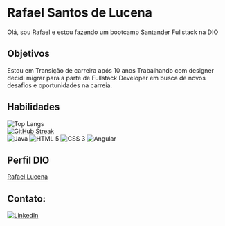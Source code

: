 # Rafael Santos de Lucena
Olá, sou Rafael e estou fazendo um bootcamp Santander Fullstack na DIO

## Objetivos
Estou em Transição de carreira após 10 anos Trabalhando com designer decidi migrar para a parte de Fullstack Developer em busca de novos desafios e oportunidades na carreia.

## Habilidades
![Top Langs](https://github-readme-stats-git-masterrstaa-rickstaa.vercel.app/api/top-langs/?username=Rafasluc&layout=compact&bg_color=000&border_color=30A3DC&title_color=E94D5F&text_color=FFF)
<br>
[![GitHub Streak](https://streak-stats.demolab.com/?user=Rafasluc&theme=bear&background=000&border=30A3DC&dates=FFF)](https://git.io/streak-stats)
<br>
![Java](https://www.shareicon.net/data/48x48/2016/09/23/833700_windows_512x512.png)
![HTML 5](https://www.shareicon.net/data/48x48/2015/06/09/51612_html_512x512.png)
![CSS 3](https://www.shareicon.net/data/48x48/2015/09/01/94046_css3_512x512.png)
![Angular](https://www.shareicon.net/data/48x48/2016/07/08/116973_development_512x512.png)

## Perfil DIO
[Rafael Lucena](https://web.dio.me/users/rafel-lucena?tab=skills)

## Contato:
[![LinkedIn](https://www.shareicon.net/data/48x48/2017/06/30/888065_logo_512x512.png)](https://www.linkedin.com/in/rafaelslucena/)